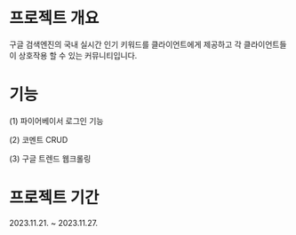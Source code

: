 # 프로젝트 개요
구글 검색엔진의 국내 실시간 인기 키워드를
클라이언트에게 제공하고 
각 클라이언트들이 상호작용 할 수 있는 커뮤니티입니다.





# 기능
(1) 파이어베이서 로그인 기능

(2) 코멘트 CRUD

(3) 구글 트렌드 웹크롤링





# 프로젝트 기간
2023.11.21. ~ 2023.11.27.

